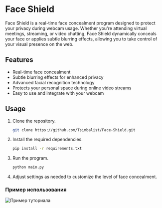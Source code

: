 # Face Shield

Face Shield is a real-time face concealment program designed to protect your privacy during webcam usage. Whether you're attending virtual meetings, streaming, or video chatting, Face Shield dynamically conceals your face or applies subtle blurring effects, allowing you to take control of your visual presence on the web.

## Features

- Real-time face concealment
- Subtle blurring effects for enhanced privacy
- Advanced facial recognition technology
- Protects your personal space during online video streams
- Easy to use and integrate with your webcam

## Usage

1. Clone the repository.
   ```bash
   git clone https://github.com/Tsimbalist/Face-Shield.git
   ```

2. Install the required dependencies.
   ```bash
   pip install -r requirements.txt
   ```

3. Run the program.
   ```bash
   python main.py
   ```

4. Adjust settings as needed to customize the level of face concealment.

### Пример использования
![Пример туториала](example.gif)
